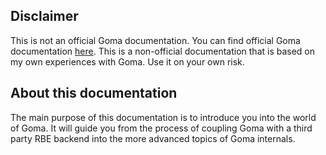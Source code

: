 ## Disclaimer

This is not an official Goma documentation. You can find official Goma documentation [here](https://chromium.googlesource.com/infra/goma/server). This is a non-official documentation that is based on my own experiences with Goma. Use it on your own risk.

## About this documentation

The main purpose of this documentation is to introduce you into the world of Goma. It will guide you from the process of coupling Goma with a third party RBE backend into the more advanced topics of Goma internals.

